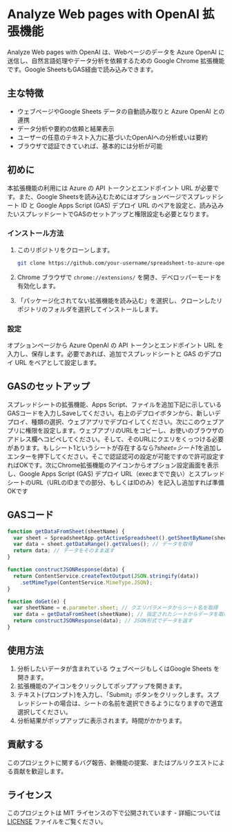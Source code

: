 # Analyze Web pages with OpenAI 拡張機能

Analyze Web pages with OpenAI は、Webページのデータを Azure OpenAI に送信し、自然言語処理やデータ分析を依頼するための Google Chrome 拡張機能です。Google SheetsもGAS経由で読み込みできます。

## 主な特徴

- ウェブページやGoogle Sheets データの自動読み取りと Azure OpenAI との連携
- データ分析や要約の依頼と結果表示
- ユーザーの任意のテキスト入力に基づいたOpenAIへの分析或いは要約
- ブラウザで認証できていれば、基本的には分析が可能

## 初めに

本拡張機能の利用には Azure の API トークンとエンドポイント URL が必要です。また、Google Sheetsを読み込むためにはオプションページでスプレッドシート ID と Google Apps Script (GAS) デプロイ URL のペアを設定と、読み込みたいスプレッドシートでGASのセットアップと権限設定も必要となります。

### インストール方法

1. このリポジトリをクローンします。

    ```bash
    git clone https://github.com/your-username/spreadsheet-to-azure-openai.git
    ```

2. Chrome ブラウザで `chrome://extensions/` を開き、デベロッパーモードを有効化します。
3. 「パッケージ化されてない拡張機能を読み込む」を選択し、クローンしたリポジトリのフォルダを選択してインストールします。

### 設定

オプションページから Azure OpenAI の API トークンとエンドポイント URL を入力し、保存します。必要であれば、追加でスプレッドシートと GAS のデプロイ URL をペアとして設定します。

## GASのセットアップ

スプレッドシートの拡張機能、Apps Script、ファイルを追加下記に示しているGASコードを入力しSaveしてください。右上のデプロイボタンから、新しいデプロイ、種類の選択、ウェブアプリでデプロイしてください。次にこのウェブアプリに権限を設定します。ウェブアプリのURLをコピーし、お使いのブラウザのアドレス欄へコピペしてください。そして、そのURLにクエリをくっつける必要があります。もしシート1というシートが存在するなら<var>?sheet=シート1</var>を追加しエンターを押下してください。そこで認証認可の設定が可能ですので許可設定すればOKです。次にChrome拡張機能のアイコンからオプション設定画面を表示し、Google Apps Script (GAS) デプロイ URL（execまでで良い）とスプレッドシートのURL（URLのIDまでの部分、もしくはIDのみ）を記入し追加すれば準備OKです

## GASコード
   ```javascript
   function getDataFromSheet(sheetName) {
     var sheet = SpreadsheetApp.getActiveSpreadsheet().getSheetByName(sheetName); // シート名を指定してシートを取得
     var data = sheet.getDataRange().getValues(); // データを取得
     return data; // データをそのまま返す
   }

   function constructJSONResponse(data) {
     return ContentService.createTextOutput(JSON.stringify(data))
       .setMimeType(ContentService.MimeType.JSON);
   }

   function doGet(e) {
     var sheetName = e.parameter.sheet; // クエリパラメータからシート名を取得
     var data = getDataFromSheet(sheetName); // 指定されたシートからデータを取得
     return constructJSONResponse(data); // JSON形式でデータを返す
   }
   ```

## 使用方法

1. 分析したいデータが含まれている ウェブページもしくはGoogle Sheets を開きます。
2. 拡張機能のアイコンをクリックしてポップアップを開きます。
3. テキスト(プロンプト)を入力し、「Submit」ボタンをクリックします。スプレッドシートの場合は、シートの名前を選択できるようになりますので適宜選択してください。
4. 分析結果がポップアップに表示されます。時間がかかります。

## 貢献する

このプロジェクトに関するバグ報告、新機能の提案、またはプルリクエストによる貢献を歓迎します。

## ライセンス

このプロジェクトは MIT ライセンスの下で公開されています - 詳細については [LICENSE](LICENSE) ファイルをご覧ください。

